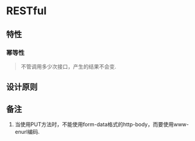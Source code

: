 # RESTful


## 特性
### 幂等性
> 不管调用多少次接口，产生的结果不会变.

## 设计原则


## 备注
1. 当使用PUT方法时，不能使用form-data格式的http-body，而要使用www-enurl编码.